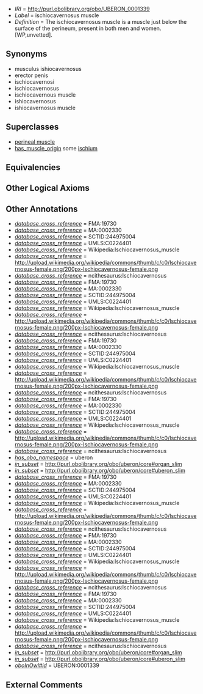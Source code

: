  * *IRI* = http://purl.obolibrary.org/obo/UBERON_0001339
 * *Label* = ischiocavernosus muscle
 * *Definition* = The ischiocavernosus muscle is a muscle just below the surface of the perineum, present in both men and women. [WP,unvetted].

## Synonyms

 * musculus ishiocavernosus
 * erector penis
 * ischiocavernosi
 * ischiocavernosus
 * ischiocavernous muscle
 * ishiocavernosus
 * ishiocavernosus muscle

## Superclasses

 * [perineal muscle](../../UBERON/79/UBERON_0002379.md)
 * [has_muscle_origin](../../RO/72/RO_0002372.md) some [ischium](../../UBERON/74/UBERON_0001274.md)

## Equivalencies


## Other Logical Axioms


## Other Annotations

 * *[database_cross_reference](../../ef/oboInOwl#hasDbXref.md)* = FMA:19730
 * *[database_cross_reference](../../ef/oboInOwl#hasDbXref.md)* = MA:0002330
 * *[database_cross_reference](../../ef/oboInOwl#hasDbXref.md)* = SCTID:244975004
 * *[database_cross_reference](../../ef/oboInOwl#hasDbXref.md)* = UMLS:C0224401
 * *[database_cross_reference](../../ef/oboInOwl#hasDbXref.md)* = Wikipedia:Ischiocavernosus_muscle
 * *[database_cross_reference](../../ef/oboInOwl#hasDbXref.md)* = http://upload.wikimedia.org/wikipedia/commons/thumb/c/c0/Ischiocavernosus-female.png/200px-Ischiocavernosus-female.png
 * *[database_cross_reference](../../ef/oboInOwl#hasDbXref.md)* = ncithesaurus:Ischiocavernosus
 * *[database_cross_reference](../../ef/oboInOwl#hasDbXref.md)* = FMA:19730
 * *[database_cross_reference](../../ef/oboInOwl#hasDbXref.md)* = MA:0002330
 * *[database_cross_reference](../../ef/oboInOwl#hasDbXref.md)* = SCTID:244975004
 * *[database_cross_reference](../../ef/oboInOwl#hasDbXref.md)* = UMLS:C0224401
 * *[database_cross_reference](../../ef/oboInOwl#hasDbXref.md)* = Wikipedia:Ischiocavernosus_muscle
 * *[database_cross_reference](../../ef/oboInOwl#hasDbXref.md)* = http://upload.wikimedia.org/wikipedia/commons/thumb/c/c0/Ischiocavernosus-female.png/200px-Ischiocavernosus-female.png
 * *[database_cross_reference](../../ef/oboInOwl#hasDbXref.md)* = ncithesaurus:Ischiocavernosus
 * *[database_cross_reference](../../ef/oboInOwl#hasDbXref.md)* = FMA:19730
 * *[database_cross_reference](../../ef/oboInOwl#hasDbXref.md)* = MA:0002330
 * *[database_cross_reference](../../ef/oboInOwl#hasDbXref.md)* = SCTID:244975004
 * *[database_cross_reference](../../ef/oboInOwl#hasDbXref.md)* = UMLS:C0224401
 * *[database_cross_reference](../../ef/oboInOwl#hasDbXref.md)* = Wikipedia:Ischiocavernosus_muscle
 * *[database_cross_reference](../../ef/oboInOwl#hasDbXref.md)* = http://upload.wikimedia.org/wikipedia/commons/thumb/c/c0/Ischiocavernosus-female.png/200px-Ischiocavernosus-female.png
 * *[database_cross_reference](../../ef/oboInOwl#hasDbXref.md)* = ncithesaurus:Ischiocavernosus
 * *[database_cross_reference](../../ef/oboInOwl#hasDbXref.md)* = FMA:19730
 * *[database_cross_reference](../../ef/oboInOwl#hasDbXref.md)* = MA:0002330
 * *[database_cross_reference](../../ef/oboInOwl#hasDbXref.md)* = SCTID:244975004
 * *[database_cross_reference](../../ef/oboInOwl#hasDbXref.md)* = UMLS:C0224401
 * *[database_cross_reference](../../ef/oboInOwl#hasDbXref.md)* = Wikipedia:Ischiocavernosus_muscle
 * *[database_cross_reference](../../ef/oboInOwl#hasDbXref.md)* = http://upload.wikimedia.org/wikipedia/commons/thumb/c/c0/Ischiocavernosus-female.png/200px-Ischiocavernosus-female.png
 * *[database_cross_reference](../../ef/oboInOwl#hasDbXref.md)* = ncithesaurus:Ischiocavernosus
 * *[has_obo_namespace](../../ce/oboInOwl#hasOBONamespace.md)* = uberon
 * *[in_subset](../../et/oboInOwl#inSubset.md)* = http://purl.obolibrary.org/obo/uberon/core#organ_slim
 * *[in_subset](../../et/oboInOwl#inSubset.md)* = http://purl.obolibrary.org/obo/uberon/core#uberon_slim
 * *[database_cross_reference](../../ef/oboInOwl#hasDbXref.md)* = FMA:19730
 * *[database_cross_reference](../../ef/oboInOwl#hasDbXref.md)* = MA:0002330
 * *[database_cross_reference](../../ef/oboInOwl#hasDbXref.md)* = SCTID:244975004
 * *[database_cross_reference](../../ef/oboInOwl#hasDbXref.md)* = UMLS:C0224401
 * *[database_cross_reference](../../ef/oboInOwl#hasDbXref.md)* = Wikipedia:Ischiocavernosus_muscle
 * *[database_cross_reference](../../ef/oboInOwl#hasDbXref.md)* = http://upload.wikimedia.org/wikipedia/commons/thumb/c/c0/Ischiocavernosus-female.png/200px-Ischiocavernosus-female.png
 * *[database_cross_reference](../../ef/oboInOwl#hasDbXref.md)* = ncithesaurus:Ischiocavernosus
 * *[database_cross_reference](../../ef/oboInOwl#hasDbXref.md)* = FMA:19730
 * *[database_cross_reference](../../ef/oboInOwl#hasDbXref.md)* = MA:0002330
 * *[database_cross_reference](../../ef/oboInOwl#hasDbXref.md)* = SCTID:244975004
 * *[database_cross_reference](../../ef/oboInOwl#hasDbXref.md)* = UMLS:C0224401
 * *[database_cross_reference](../../ef/oboInOwl#hasDbXref.md)* = Wikipedia:Ischiocavernosus_muscle
 * *[database_cross_reference](../../ef/oboInOwl#hasDbXref.md)* = http://upload.wikimedia.org/wikipedia/commons/thumb/c/c0/Ischiocavernosus-female.png/200px-Ischiocavernosus-female.png
 * *[database_cross_reference](../../ef/oboInOwl#hasDbXref.md)* = ncithesaurus:Ischiocavernosus
 * *[database_cross_reference](../../ef/oboInOwl#hasDbXref.md)* = FMA:19730
 * *[database_cross_reference](../../ef/oboInOwl#hasDbXref.md)* = MA:0002330
 * *[database_cross_reference](../../ef/oboInOwl#hasDbXref.md)* = SCTID:244975004
 * *[database_cross_reference](../../ef/oboInOwl#hasDbXref.md)* = UMLS:C0224401
 * *[database_cross_reference](../../ef/oboInOwl#hasDbXref.md)* = Wikipedia:Ischiocavernosus_muscle
 * *[database_cross_reference](../../ef/oboInOwl#hasDbXref.md)* = http://upload.wikimedia.org/wikipedia/commons/thumb/c/c0/Ischiocavernosus-female.png/200px-Ischiocavernosus-female.png
 * *[database_cross_reference](../../ef/oboInOwl#hasDbXref.md)* = ncithesaurus:Ischiocavernosus
 * *[in_subset](../../et/oboInOwl#inSubset.md)* = http://purl.obolibrary.org/obo/uberon/core#organ_slim
 * *[in_subset](../../et/oboInOwl#inSubset.md)* = http://purl.obolibrary.org/obo/uberon/core#uberon_slim
 * *[oboInOwl#id](../../id/oboInOwl#id.md)* = UBERON:0001339

## External Comments

